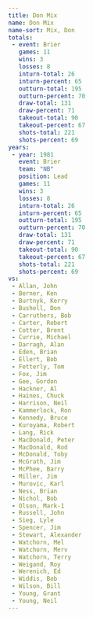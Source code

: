 ```yaml
---
title: Don Mix
name: Don Mix
name-sort: Mix, Don
totals:
 - event: Brier
   games: 11
   wins: 3
   losses: 8
   inturn-total: 26
   inturn-percent: 65
   outturn-total: 195
   outturn-percent: 70
   draw-total: 131
   draw-percent: 71
   takeout-total: 90
   takeout-percent: 67
   shots-total: 221
   shots-percent: 69
years:
 - year: 1981
   event: Brier
   team: "NB"
   position: Lead
   games: 11
   wins: 3
   losses: 8
   inturn-total: 26
   inturn-percent: 65
   outturn-total: 195
   outturn-percent: 70
   draw-total: 131
   draw-percent: 71
   takeout-total: 90
   takeout-percent: 67
   shots-total: 221
   shots-percent: 69
vs:
 - Allan, John
 - Berner, Ken
 - Burtnyk, Kerry
 - Bushell, Don
 - Carruthers, Bob
 - Carter, Robert
 - Cotter, Brent
 - Currie, Michael
 - Darragh, Alan
 - Eden, Brian
 - Ellert, Bob
 - Fetterly, Tom
 - Fox, Jim
 - Gee, Gordon
 - Hackner, Al
 - Haines, Chuck
 - Harrison, Neil
 - Kammerlock, Ron
 - Kennedy, Bruce
 - Kuroyama, Robert
 - Lang, Rick
 - MacDonald, Peter
 - MacDonald, Rod
 - McDonald, Toby
 - McGrath, Jim
 - McPhee, Barry
 - Miller, Jim
 - Murovic, Karl
 - Ness, Brian
 - Nichol, Bob
 - Olson, Mark-1
 - Russell, John
 - Sieg, Lyle
 - Spencer, Jim
 - Stewart, Alexander
 - Watchorn, Mel
 - Watchorn, Merv
 - Watchorn, Terry
 - Weigand, Roy
 - Werenich, Ed
 - Widdis, Bob
 - Wilson, Bill
 - Young, Grant
 - Young, Neil
---
```

